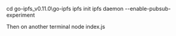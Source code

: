cd go-ipfs_v0.11.0\go-ipfs
ipfs init
ipfs daemon --enable-pubsub-experiment

Then on another terminal
node index.js